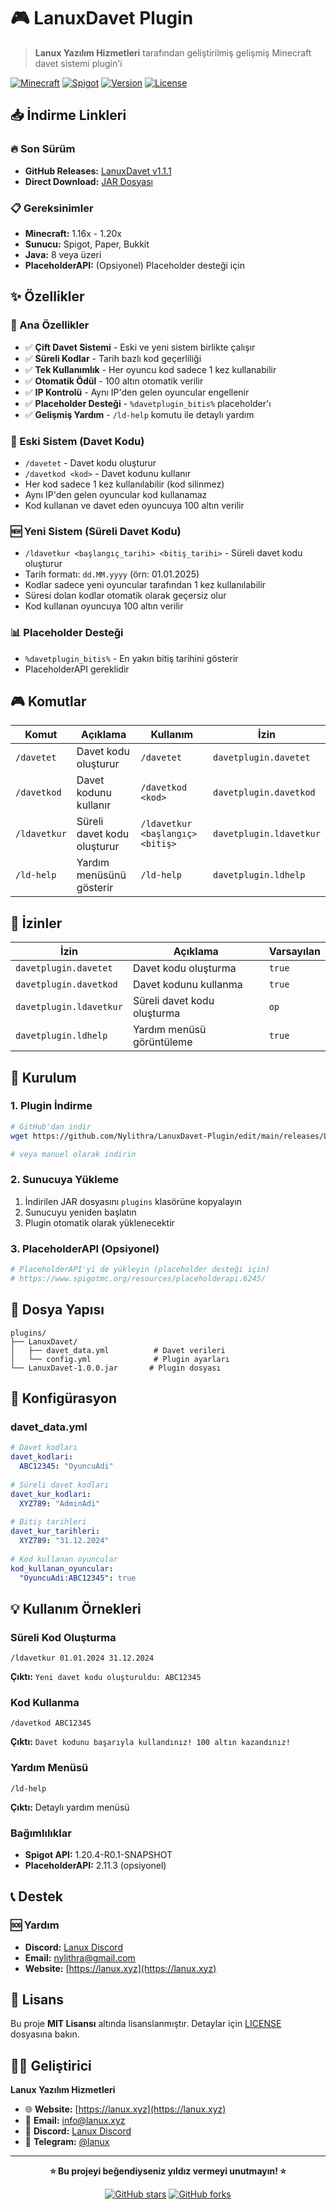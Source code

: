 # 🎮 LanuxDavet Plugin

> **Lanux Yazılım Hizmetleri** tarafından geliştirilmiş gelişmiş Minecraft davet sistemi plugin'i

[![Minecraft](https://img.shields.io/badge/Minecraft-1.16%2B-brightgreen.svg)](https://www.minecraft.net/)
[![Spigot](https://img.shields.io/badge/Spigot-API-blue.svg)](https://www.spigotmc.org/)
[![Version](https://img.shields.io/badge/Version-1.1.1-orange.svg)](https://github.com/lanux/davetplugin/releases)
[![License](https://img.shields.io/badge/License-MIT-green.svg)](LICENSE)

## 📥 İndirme Linkleri

### 🔥 Son Sürüm
- **GitHub Releases:** [LanuxDavet v1.1.1](https://github.com/nylithra/lanuxdavetplugin/releases/)
- **Direct Download:** [JAR Dosyası](https://github.com/Nylithra/LanuxDavet-Plugin/edit/main/releases/LanuxDavet-1.1.1.jar)

### 📋 Gereksinimler
- **Minecraft:** 1.16x - 1.20x
- **Sunucu:** Spigot, Paper, Bukkit
- **Java:** 8 veya üzeri
- **PlaceholderAPI:** (Opsiyonel) Placeholder desteği için

## ✨ Özellikler

### 🎯 Ana Özellikler
- ✅ **Çift Davet Sistemi** - Eski ve yeni sistem birlikte çalışır
- ✅ **Süreli Kodlar** - Tarih bazlı kod geçerliliği
- ✅ **Tek Kullanımlık** - Her oyuncu kod sadece 1 kez kullanabilir
- ✅ **Otomatik Ödül** - 100 altın otomatik verilir
- ✅ **IP Kontrolü** - Aynı IP'den gelen oyuncular engellenir
- ✅ **Placeholder Desteği** - `%davetplugin_bitis%` placeholder'ı
- ✅ **Gelişmiş Yardım** - `/ld-help` komutu ile detaylı yardım

### 🔄 Eski Sistem (Davet Kodu)
- `/davetet` - Davet kodu oluşturur
- `/davetkod <kod>` - Davet kodunu kullanır
- Her kod sadece 1 kez kullanılabilir (kod silinmez)
- Aynı IP'den gelen oyuncular kod kullanamaz
- Kod kullanan ve davet eden oyuncuya 100 altın verilir

### 🆕 Yeni Sistem (Süreli Davet Kodu)
- `/ldavetkur <başlangıç_tarihi> <bitiş_tarihi>` - Süreli davet kodu oluşturur
- Tarih formatı: `dd.MM.yyyy` (örn: 01.01.2025)
- Kodlar sadece yeni oyuncular tarafından 1 kez kullanılabilir
- Süresi dolan kodlar otomatik olarak geçersiz olur
- Kod kullanan oyuncuya 100 altın verilir

### 📊 Placeholder Desteği
- `%davetplugin_bitis%` - En yakın bitiş tarihini gösterir
- PlaceholderAPI gereklidir

## 🎮 Komutlar

| Komut | Açıklama | Kullanım | İzin |
|-------|----------|----------|------|
| `/davetet` | Davet kodu oluşturur | `/davetet` | `davetplugin.davetet` |
| `/davetkod` | Davet kodunu kullanır | `/davetkod <kod>` | `davetplugin.davetkod` |
| `/ldavetkur` | Süreli davet kodu oluşturur | `/ldavetkur <başlangıç> <bitiş>` | `davetplugin.ldavetkur` |
| `/ld-help` | Yardım menüsünü gösterir | `/ld-help` | `davetplugin.ldhelp` |

## 🔐 İzinler

| İzin | Açıklama | Varsayılan |
|------|----------|------------|
| `davetplugin.davetet` | Davet kodu oluşturma | `true` |
| `davetplugin.davetkod` | Davet kodunu kullanma | `true` |
| `davetplugin.ldavetkur` | Süreli davet kodu oluşturma | `op` |
| `davetplugin.ldhelp` | Yardım menüsü görüntüleme | `true` |

## 🚀 Kurulum

### 1. Plugin İndirme
```bash
# GitHub'dan indir
wget https://github.com/Nylithra/LanuxDavet-Plugin/edit/main/releases/LanuxDavet-1.1.1.jar

# veya manuel olarak indirin
```

### 2. Sunucuya Yükleme
1. İndirilen JAR dosyasını `plugins` klasörüne kopyalayın
2. Sunucuyu yeniden başlatın
3. Plugin otomatik olarak yüklenecektir

### 3. PlaceholderAPI (Opsiyonel)
```bash
# PlaceholderAPI'yi de yükleyin (placeholder desteği için)
# https://www.spigotmc.org/resources/placeholderapi.6245/
```

## 📁 Dosya Yapısı

```
plugins/
├── LanuxDavet/
│   ├── davet_data.yml          # Davet verileri
│   └── config.yml              # Plugin ayarları
└── LanuxDavet-1.0.0.jar       # Plugin dosyası
```

## 🔧 Konfigürasyon

### davet_data.yml
```yaml
# Davet kodları
davet_kodlari:
  ABC12345: "OyuncuAdi"
  
# Süreli davet kodları
davet_kur_kodlari:
  XYZ789: "AdminAdi"
  
# Bitiş tarihleri
davet_kur_tarihleri:
  XYZ789: "31.12.2024"
  
# Kod kullanan oyuncular
kod_kullanan_oyuncular:
  "OyuncuAdi:ABC12345": true
```

## 💡 Kullanım Örnekleri

### Süreli Kod Oluşturma
```
/ldavetkur 01.01.2024 31.12.2024
```
**Çıktı:** `Yeni davet kodu oluşturuldu: ABC12345`

### Kod Kullanma
```
/davetkod ABC12345
```
**Çıktı:** `Davet kodunu başarıyla kullandınız! 100 altın kazandınız!`

### Yardım Menüsü
```
/ld-help
```
**Çıktı:** Detaylı yardım menüsü


### Bağımlılıklar
- **Spigot API:** 1.20.4-R0.1-SNAPSHOT
- **PlaceholderAPI:** 2.11.3 (opsiyonel)

## 📞 Destek

### 🆘 Yardım
- **Discord:** [Lanux Discord](https://discord.gg/lanux)
- **Email:** nylithra@gmail.com
- **Website:** [https://lanux.xyz](https://lanux.xyz)


## 📄 Lisans

Bu proje **MIT Lisansı** altında lisanslanmıştır. Detaylar için [LICENSE](LICENSE) dosyasına bakın.

## 👨‍💻 Geliştirici

**Lanux Yazılım Hizmetleri**

- 🌐 **Website:** [https://lanux.xyz](https://lanux.xyz)
- 📧 **Email:** info@lanux.xyz
- 💬 **Discord:** [Lanux Discord](https://discord.gg/lanux)
- 📱 **Telegram:** [@lanux](https://t.me/lanux)

---

<div align="center">

**⭐ Bu projeyi beğendiyseniz yıldız vermeyi unutmayın! ⭐**

[![GitHub stars](https://img.shields.io/github/stars/lanux/davetplugin.svg?style=social&label=Star)](https://github.com/lanux/davetplugin)
[![GitHub forks](https://img.shields.io/github/forks/lanux/davetplugin.svg?style=social&label=Fork)](https://github.com/lanux/davetplugin/fork)

</div> 

